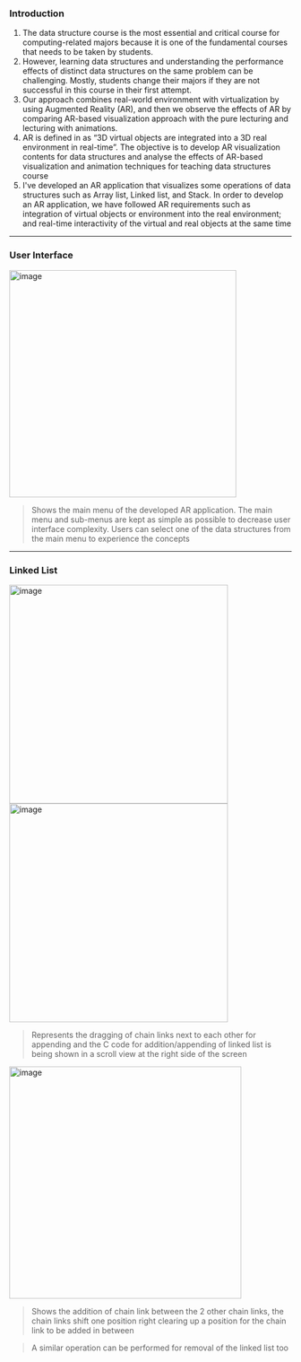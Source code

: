 ### Introduction

1. The data structure course is the most essential and critical course for computing-related majors because it is one of the fundamental courses that needs to be taken by students.
2. However, learning data structures and understanding the performance effects of  distinct data structures on the same problem can be challenging. Mostly, students  change their majors if they are not successful in this course in their first attempt.
3. Our approach combines real-world environment with virtualization by using Augmented Reality (AR), and then we observe the effects of AR by comparing AR-based  visualization approach with the pure lecturing and lecturing with animations. 
4. AR is defined in as “3D virtual objects are integrated into a 3D real environment in real-time”. The objective is to develop AR visualization contents for data structures and analyse the effects of AR-based visualization and animation techniques for teaching data structures course
5. I've developed an AR application that visualizes some operations of data structures such as Array list, Linked list, and Stack. In order to develop an AR application, we have followed AR requirements such as integration of virtual objects or environment into the real environment; and real-time interactivity of the virtual and real objects at the same time
--------
### User Interface 
<img width="405" alt="image" src="https://user-images.githubusercontent.com/77117188/214892682-7b8a21b9-2a57-4870-8fe3-0c78ca907ab0.png">

>  Shows the main menu of the developed AR application. The main menu and sub-menus are kept as simple as possible to decrease user interface complexity. Users can 
select one of the data structures from the main menu to experience the concepts

--------
### Linked List 

<img width="390" alt="image" src="https://user-images.githubusercontent.com/77117188/214893849-b9f89a55-51b9-44bb-af5c-9f0f7a0d356b.png">
<img width="390" alt="image" src="https://user-images.githubusercontent.com/77117188/214894000-b1239aa0-a09e-4804-83a1-5b51ce937862.png">

>  Represents the dragging of chain links next to each other for appending and the C code for addition/appending of linked list is being shown in a scroll view at the right side of the screen

<img width="414" alt="image" src="https://user-images.githubusercontent.com/77117188/214894316-fc2c5e0d-96b2-4f24-a295-d80154316495.png">

>  Shows the addition of chain link between the 2 other chain links, the chain links shift one position right clearing up a position for the chain link to be added in between
 
>  A similar operation can be performed for removal of the linked list too


